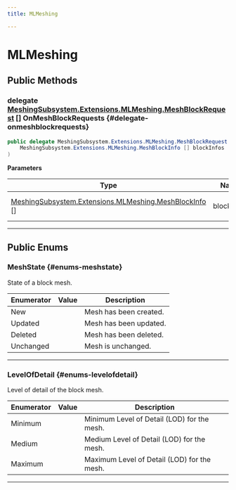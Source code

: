 ```yaml
---
title: MLMeshing

---
```


# MLMeshing










## Public Methods

### delegate [MeshingSubsystem.Extensions.MLMeshing.MeshBlockRequest](/unity-api/api/UnityEngine.XR.MagicLeap/MeshingSubsystem/Extensions/MLMeshing/UnityEngine.XR.MagicLeap.MeshingSubsystem.Extensions.MLMeshing.MeshBlockRequest.md) [] OnMeshBlockRequests {#delegate-onmeshblockrequests}

```csharp
public delegate MeshingSubsystem.Extensions.MLMeshing.MeshBlockRequest [] OnMeshBlockRequests(
    MeshingSubsystem.Extensions.MLMeshing.MeshBlockInfo [] blockInfos
)
```


**Parameters**

| Type | Name  | Description  | 
|--|--|--|
| [MeshingSubsystem.Extensions.MLMeshing.MeshBlockInfo](/unity-api/api/UnityEngine.XR.MagicLeap/MeshingSubsystem/Extensions/MLMeshing/UnityEngine.XR.MagicLeap.MeshingSubsystem.Extensions.MLMeshing.MeshBlockInfo.md) [] |blockInfos|Representation of a mesh block. |






-----------

## Public Enums

### MeshState {#enums-meshstate}

State of a block mesh. 

| Enumerator | Value | Description |
| ---------- | ----- | ----------- |
| New | | Mesh has been created.   |
| Updated | | Mesh has been updated.   |
| Deleted | | Mesh has been deleted.   |
| Unchanged | | Mesh is unchanged.   |








-----------

### LevelOfDetail {#enums-levelofdetail}

Level of detail of the block mesh. 

| Enumerator | Value | Description |
| ---------- | ----- | ----------- |
| Minimum | | Minimum Level of Detail (LOD) for the mesh.   |
| Medium | | Medium Level of Detail (LOD) for the mesh.   |
| Maximum | | Maximum Level of Detail (LOD) for the mesh.   |








-----------


